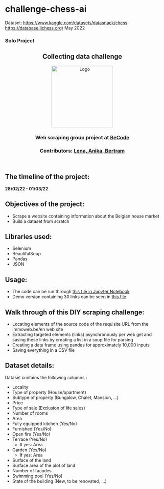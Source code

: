 # challenge-chess-ai

Dataset: https://www.kaggle.com/datasets/datasnaek/chess
https://database.lichess.org/ May 2022

### Solo Project

<h2 align="center">Collecting data challenge</h2>
<p align="center"><a href="https://github.com/CorentinChanet/challenge-collecting-data">
<img src="https://becode.org/app/uploads/2021/06/logo-becode.png" alt="Logo" width="200" height="200"></a></p>
<h3 align="center"> Web scraping group project at <a href="https://github.com/becodeorg"><strong>BeCode</strong></a></h3>
<h3 align="center"> Contributors: <a href="https://github.com/Len-Fid">Lena, <a href="https://github.com/anikaarevalo">Anika,<a href="https://https://github.com/BertramDHooge"> Bertram</a></h3><br>

  
## The timeline of the project: 
**28/02/22 - 01/03/22**


## Objectives of the project: 
* Scrape a website containing information about the Belgian house market
* Build a dataset from scratch

## Libraries used:
* Selenium 
* BeautifulSoup
* Pandas 
* JSON

## Usage:
* The code can be run through [this file in Jupyter Notebook](https://github.com/Len-Fid/challenge-collecting-data/blob/main/scraping_that_demo.ipynb)
* Demo version containing 30 links can be seen in [this file](https://github.com/Len-Fid/challenge-collecting-data/blob/main/scraping_that_demo.ipynb)

## Walk through of this DIY scraping challenge:

* Locating elements of the source code of the requisite URL from the immoweb.be/en web site
* Extracting targeted elements (links) asynchronously per web get and saving these links by creating a list in a soup file for parsing
* Creating a data frame using pandas for approximately 10,000 inputs
* Saving everything in a CSV file

## Dataset details:
Dataset contains the following columns :

- Locality
- Type of property (House/apartment)
- Subtype of property (Bungalow, Chalet, Mansion, ...)
- Price
- Type of sale (Exclusion of life sales)
- Number of rooms
- Area
- Fully equipped kitchen (Yes/No)
- Furnished (Yes/No)
- Open fire (Yes/No)
- Terrace (Yes/No)
  - If yes: Area
- Garden (Yes/No)
  - If yes: Area
- Surface of the land
- Surface area of the plot of land
- Number of facades
- Swimming pool (Yes/No)
- State of the building (New, to be renovated, ...)
